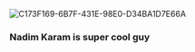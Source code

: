 ![C173F169-6B7F-431E-98E0-D34BA1D7E66A](https://user-images.githubusercontent.com/73400593/159860107-4d7d03ec-0f05-4136-ba25-8a51e5892a87.JPEG)

### Nadim Karam is super cool guy

